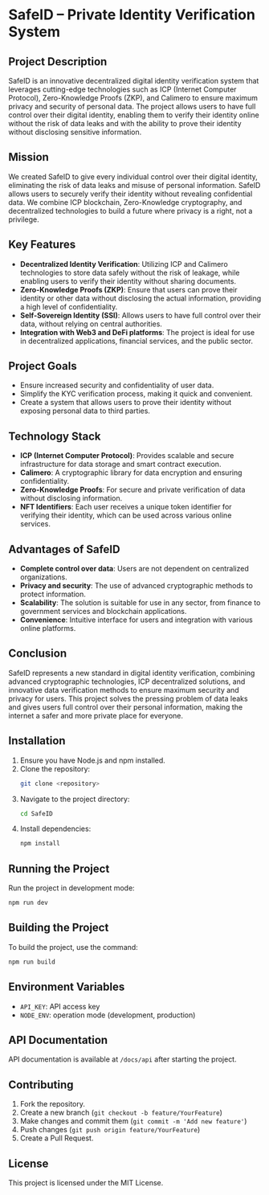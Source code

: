 # SafeID – Private Identity Verification System

## Project Description
SafeID is an innovative decentralized digital identity verification system that leverages cutting-edge technologies such as ICP (Internet Computer Protocol), Zero-Knowledge Proofs (ZKP), and Calimero to ensure maximum privacy and security of personal data. The project allows users to have full control over their digital identity, enabling them to verify their identity online without the risk of data leaks and with the ability to prove their identity without disclosing sensitive information.

## Mission
We created SafeID to give every individual control over their digital identity, eliminating the risk of data leaks and misuse of personal information. SafeID allows users to securely verify their identity without revealing confidential data. We combine ICP blockchain, Zero-Knowledge cryptography, and decentralized technologies to build a future where privacy is a right, not a privilege.

## Key Features
- **Decentralized Identity Verification**: Utilizing ICP and Calimero technologies to store data safely without the risk of leakage, while enabling users to verify their identity without sharing documents.
- **Zero-Knowledge Proofs (ZKP)**: Ensure that users can prove their identity or other data without disclosing the actual information, providing a high level of confidentiality.
- **Self-Sovereign Identity (SSI)**: Allows users to have full control over their data, without relying on central authorities.
- **Integration with Web3 and DeFi platforms**: The project is ideal for use in decentralized applications, financial services, and the public sector.

## Project Goals
- Ensure increased security and confidentiality of user data.
- Simplify the KYC verification process, making it quick and convenient.
- Create a system that allows users to prove their identity without exposing personal data to third parties.

## Technology Stack
- **ICP (Internet Computer Protocol)**: Provides scalable and secure infrastructure for data storage and smart contract execution.
- **Calimero**: A cryptographic library for data encryption and ensuring confidentiality.
- **Zero-Knowledge Proofs**: For secure and private verification of data without disclosing information.
- **NFT Identifiers**: Each user receives a unique token identifier for verifying their identity, which can be used across various online services.

## Advantages of SafeID
- **Complete control over data**: Users are not dependent on centralized organizations.
- **Privacy and security**: The use of advanced cryptographic methods to protect information.
- **Scalability**: The solution is suitable for use in any sector, from finance to government services and blockchain applications.
- **Convenience**: Intuitive interface for users and integration with various online platforms.

## Conclusion
SafeID represents a new standard in digital identity verification, combining advanced cryptographic technologies, ICP decentralized solutions, and innovative data verification methods to ensure maximum security and privacy for users. This project solves the pressing problem of data leaks and gives users full control over their personal information, making the internet a safer and more private place for everyone.

## Installation
1. Ensure you have Node.js and npm installed.
2. Clone the repository:
   ```bash
   git clone <repository>
   ```
3. Navigate to the project directory:
   ```bash
   cd SafeID
   ```
4. Install dependencies:
   ```bash
   npm install
   ```

## Running the Project
Run the project in development mode:
```bash
npm run dev
```

## Building the Project
To build the project, use the command:
```bash
npm run build
```

## Environment Variables
- `API_KEY`: API access key
- `NODE_ENV`: operation mode (development, production)

## API Documentation
API documentation is available at `/docs/api` after starting the project.

## Contributing
1. Fork the repository.
2. Create a new branch (`git checkout -b feature/YourFeature`)
3. Make changes and commit them (`git commit -m 'Add new feature'`)
4. Push changes (`git push origin feature/YourFeature`)
5. Create a Pull Request.

## License
This project is licensed under the MIT License.
